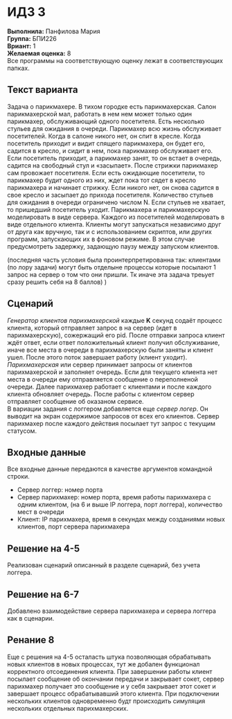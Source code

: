 # ИДЗ 3
<b>Выполнила:</b> Панфилова Мария \
<b>Группа:</b> БПИ226 \
<b>Вриант:</b> 1 \
<b>Желаемая оценка:</b> 8 \
Все программы на соответствующую оценку лежат в соответствующих папках.
## Текст варианта
Задача о парикмахере. В тихом городке есть парикмахерская. Салон парикмахерской мал, работать в нем нем может только один парикмахер, обслуживающий одного посетителя. Есть несколько стульев для ожидания в очереди. Парикмахер всю жизнь обслуживает посетителей. Когда в салоне никого нет, он спит в кресле. Когда посетитель приходит и видит спящего парикмахера, он будет его, садится в кресло, и сидит в нем, пока парикмахер обслуживает его. Если посетитель приходит, а парикмахер занят, то он встает в очередь, садится на свободный стул и «засыпает». После стрижки парикмахер сам провожает посетителя. Если есть ожидающие посетители, то парикмахер будит одного из них, ждет пока тот сядет в кресло парикмахера и начинает стрижку. Если никого нет, он снова садится в свое кресло и засыпает до прихода посетителя.  Количество стульев для ожидания в очереди ограничено числом N. Если стульев не хватает, то пришедший посетитель уходит.
Парикмахера и парикмахерскую моделировать в виде сервера. Каждого из посетителей моделировать в виде отдельного клиента. Клиенты могут запускаться независимо друг от друга как вручную, так и с использованием скриптов, или других программ, запускающих их в фоновом режиме. В этом случае предусмотреть задержку, задающую паузу между запуском клиентов.

(последняя часть условия была проинтерпретированна так: клиентами (по лору задачи) могут быть отделыне процессы которые посылают 1 запрос на сервер о том что они пришли. Тк иначе эта задача треьует сразу решить себя на 8 баллов) )

## Сценарий
*Генератор клиентов парихмахерской* каждые **K** секунд содаёт процесс клиента, который отправляет запрос в на сервер (идет в парихмахерскую), сожержащий его pid. После отправки запроса клиент ждёт ответ, если ответ положительный клиент получил обслуживание, иначе все места в очереди в парихмахерскую были заняты и клиент ушел. После этого поток завершает работу (клиент уходит). \
*Парихмахерская* или сервер принимает запросы от клиентов парихмахерской и заполняет очередь. Если для текущего клиента нет места в очереди ему отправляется сообщение о переполненой очереди. Далее парихмахер работает с клиентами и после каждого клиента обновляет очередь. После работы с клиентом сервер отправляет сообщение об оказаном сервисе. \
В вариации задания с логгером добавляется еще *сервер логер*. Он выводит на экран содержимое запросов от всех его клиентов. Сервер парихмахер после каждого действия посылает тут запрос с текущим статусом.

## Входные данные
Все входные данные передаются в качестве аргументов командной строки.
- Сервер логгер: номер порта
- Сервер парихмахер: номер порта, время работы парихмахера с одним клиентом, (на 6 и выше IP логгера, порт логгера), количество мест в очереди
- Клиент: IP парихмахера, время в секундах между созданиями новых клиентов, порт сервера парихмахера

## Решение на 4-5
Реализован сценарий описанный в разделе сценарий, без учета логгера.
## Решение на 6-7
Добавлено взаимодействие сервера парихмахера и сервера логгера как в сценарии.
## Ренание 8
Еще с решения на 4-5 осталасть штука позволяющая обрабатывать новых клиентов в новых процессах, тут же добален функционал корректного отсоединения клиента. При завершении работы клиент посылает сообщение об окончании передачи и закрывает сокет, сервер парихмахер получает это сообщение и у себя закрывает этот сокет и завершает процесс обрабатывавший этого клиента. При подключении нескольких клиентов одновременно будт происходить симуляция нескольких отдельных парихмахерских.
